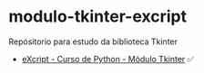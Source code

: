 # modulo-tkinter-excript
Repósitorio para estudo da biblioteca Tkinter

* [eXcript - Curso de Python - Módulo Tkinter](https://www.youtube.com/playlist?list=PLesCEcYj003ShHnUT83gQEH6KtG8uysUE) :white_check_mark:

